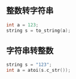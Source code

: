 ## 整数转字符串
```C++
int a = 123;
string s = to_string(a);
```
## 字符串转整数
```C++
string s = "123";
int a = atoi(s.c_str());
```